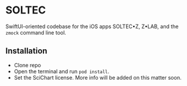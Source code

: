# SOLTEC
SwiftUI-oriented codebase for the iOS apps SOLTEC•Z, Z•LAB, and the `zmock` command line tool.


## Installation

* Clone repo
* Open the terminal and run `pod install`.
* Set the SciChart license. More info will be added on this matter soon.
